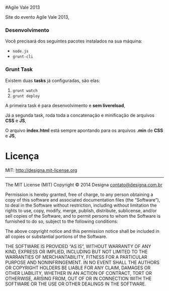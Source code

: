 #Agile Vale 2013

Site do evento Agile Vale 2013,

### Desenvolvimento

Você precisará dos seguintes pacotes instalados na sua máquina:

- `node.js`
- `grunt-cli`

### Grunt Task

Existem duas **tasks** já configuradas, são elas:

1. `grunt watch`
2. `grunt deploy`


A primeira task é para desenvolvimento e **sem livereload**, 

Já a segunda task, roda toda a concatenação e minificação de arquivos **CSS** e **JS**,

O arquivo **index.html** está sempre apontando para os arquivos **.min** de **CSS** e **JS**, 

# Licença

MIT: http://designa.mit-license.org
***
The MIT License (MIT)
Copyright © 2014 Designa <contato@designa.com.br>

Permission is hereby granted, free of charge, to any person obtaining a copy
of this software and associated documentation files (the “Software”), to deal
in the Software without restriction, including without limitation the rights
to use, copy, modify, merge, publish, distribute, sublicense, and/or sell
copies of the Software, and to permit persons to whom the Software is
furnished to do so, subject to the following conditions:

The above copyright notice and this permission notice shall be included in
all copies or substantial portions of the Software.

THE SOFTWARE IS PROVIDED “AS IS”, WITHOUT WARRANTY OF ANY KIND, EXPRESS OR
IMPLIED, INCLUDING BUT NOT LIMITED TO THE WARRANTIES OF MERCHANTABILITY,
FITNESS FOR A PARTICULAR PURPOSE AND NONINFRINGEMENT. IN NO EVENT SHALL THE
AUTHORS OR COPYRIGHT HOLDERS BE LIABLE FOR ANY CLAIM, DAMAGES OR OTHER
LIABILITY, WHETHER IN AN ACTION OF CONTRACT, TORT OR OTHERWISE, ARISING FROM,
OUT OF OR IN CONNECTION WITH THE SOFTWARE OR THE USE OR OTHER DEALINGS IN
THE SOFTWARE.
